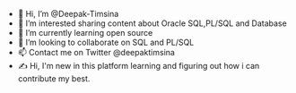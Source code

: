 - 👋 Hi, I’m @Deepak-Timsina
- 👀 I’m interested sharing content about Oracle SQL,PL/SQL and Database
- 🌱 I’m currently learning open source 
- 💞️ I’m looking to collaborate on SQL and PL/SQL
- 📫 Contact me on Twitter @deepaktimsina
- ✍ Hi, I'm new in this platform learning and figuring out how i can contribute my best.
<!---
Deepak-Timsina/Deepak-Timsina is a ✨ special ✨ repository because its `README.md` (this file) appears on your GitHub profile.
You can click the Preview link to take a look at your changes.
--->
